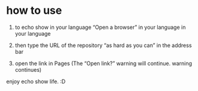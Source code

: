 # how to use

1. to echo show in your language
“Open a browser” in your language
in your language

2. then type the URL of the repository “as hard as you can” in the address bar

3. open the link in Pages
(The “Open link?” warning will continue. warning continues)

enjoy echo show life. :D

